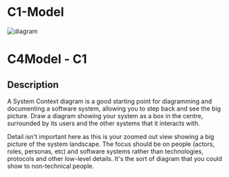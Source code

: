 # C1-Model

![diagram](https://www.plantuml.com/plantuml/svg/0/PLBDRjD04Bv7oZiCEGM9s4BYnAaeYMX5857IWZX54tlSBAnttTbTG_isY4EVW2V8Yp7hdvhGW-Nr-DFtjtFXFB8FfOQZvU0eczcA6BtbMVPwF7gXJAP3Jd3qld9lqvJnHtAh_34S1CoPDPwCJp9RffYpGbFhK8Lq_cQsqMZypSTLgj6JypBQpoFwfqygaHkFngFLkw_hc-lzbwlho_rg-NxvQJ5z6USROcVDD0gyWibkkqmNLEyeMrSkdkGraVc6dBC8Tu7YenX16GcZaS72PHi6n8KlB9V9H9XtzyvJEUs2hhkSGjMZ-r6axy_mFHo83Kc8Hgl0Xrxez7ZwRI5_hWOccYaO9JW77yIRe88Bfr-ix3zMFZnnY-Bm4VNdEWZaJDuQkOY11wHz5xH7G2t8QEUFe9XGgmVCqK55UZ3t5AxfU4kwA_Xv7LTjFEWt8SQPRnUGArTPemwgvJ-d9o1JAuHG0l9TKBM5v1vbhsGtGBoSUOn5vkJe6uAp1vPK3iHChKwFSfAkEbDjaUB6P48zL14p30dEMlnCh0gL_LUAaRQwGgL3p2pdjd5csqkrAhPPg5kvA_dJ9EizsBFYBiZapVx-1G00)

# C4Model - C1

## Description
A System Context diagram is a good starting point for diagramming and documenting a software system, allowing you to step back and see the big picture. Draw a diagram showing your system as a box in the centre, surrounded by its users and the other systems that it interacts with.

Detail isn't important here as this is your zoomed out view showing a big picture of the system landscape. The focus should be on people (actors, roles, personas, etc) and software systems rather than technologies, protocols and other low-level details. It's the sort of diagram that you could show to non-technical people.